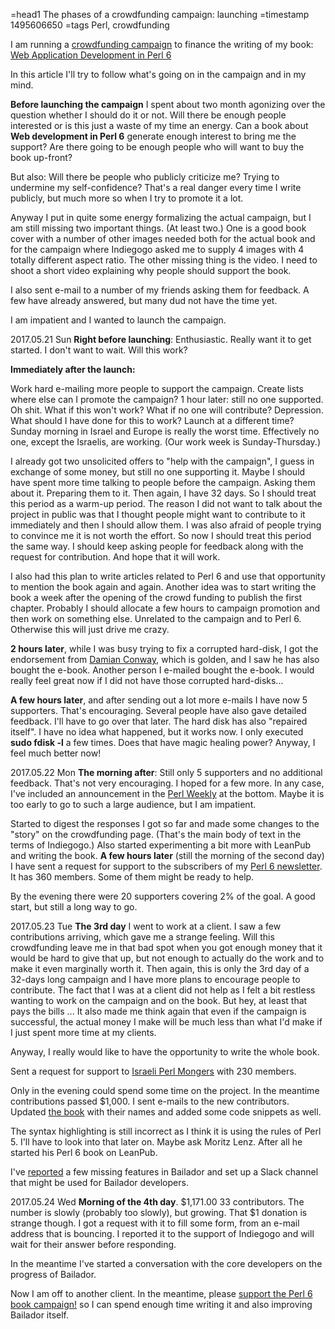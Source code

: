 =head1 The phases of a crowdfunding campaign: launching
=timestamp 1495606650
=tags Perl, crowdfunding



I am running a <a href="http://perl6maven.com/book">crowdfunding campaign</a> to finance the writing of my book:
<a href="https://leanpub.com/bailador">Web Application Development in Perl 6</a>

In this article I'll try to follow what's going on in the campaign and in my mind.



<b>Before launching the campaign</b> I spent about two month agonizing over the question whether I
should do it or not. Will there be enough people interested or is this just a waste of my time an energy.
Can a book about <b>Web development in Perl 6</b> generate enough interest to bring me the support?
Are there going to be enough people who will want to buy the book up-front?

But also: Will there be people who publicly criticize me? Trying to undermine my self-confidence?
That's a real danger every time I write publicly, but much more so when I try to promote it a lot.

Anyway I put in quite some energy formalizing the actual campaign, but I am still missing two important
things. (At least two.) One is a good book cover with a number of other images needed both for the actual book
and for the campaign where Indiegogo asked me to supply 4 images with 4 totally different aspect ratio.
The other missing thing is the video. I need to shoot a short video explaining why people should support the book.

I also sent e-mail to a number of my friends asking them for feedback. A few have already answered,
but many dud not have the time yet.

I am impatient and I wanted to launch the campaign.

2017.05.21 Sun <b>Right before launching</b>: Enthusiastic. Really want it to get started. I don't want to wait. Will this work?

<b>Immediately after the launch:</b>

Work hard e-mailing more people to support the campaign. Create lists where else can I promote the campaign?
1 hour later: still no one supported. Oh shit. What if this won't work? What if no one will contribute?
Depression. What should I have done for this to work? Launch at a different time?
Sunday morning in Israel and Europe is really the worst time.
Effectively no one, except the Israelis, are working. (Our work week is Sunday-Thursday.)

I already got two unsolicited offers to "help with the campaign", I guess in exchange of some money, but still no one
supporting it. Maybe I should have spent more time talking to people before the campaign. Asking them about it. Preparing them to it.
Then again, I have 32 days. So I should treat this period as a warm-up period.
The reason I did not want to talk about the project in public was that I thought people might want to contribute to it
immediately and then I should allow them. I was also afraid of people trying to convince me it is not worth the effort.
So now I should treat this period the same way. I should keep asking people for feedback along with the request
for contribution. And hope that it will work.

I also had this plan to write articles related to Perl 6 and use that opportunity to mention the book again and again.
Another idea was to start writing the book a week after the opening of the crowd funding to publish the first chapter.
Probably I should allocate a few hours to campaign promotion and then work on something else. Unrelated to the campaign
and to Perl 6. Otherwise this will just drive me crazy.

<b>2 hours later</b>, while I was busy trying to fix a corrupted hard-disk, I got the endorsement from
<a href="http://damian.conway.org/">Damian Conway</a>, which is golden, and I saw he has also bought the e-book.
Another person I e-mailed bought the e-book. I would really feel great now if I did not have those corrupted hard-disks...

<b>A few hours later</b>, and after sending out a lot more e-mails I have now 5 supporters. That's encouraging.
Several people have also gave detailed feedback. I'll have to go over that later.
The hard disk has also "repaired itself". I have no idea what happened, but it works now.
I only executed <b>sudo fdisk -l</b> a few times. Does that have magic healing power? Anyway, I feel much better now!

2017.05.22 Mon <b>The morning after</b>: Still only 5 supporters and no additional feedback. That's not very encouraging.
I hoped for a few more. In any case, I've included an announcement in the <a href="http://perlweekly.com/archive/304.html">Perl Weekly</a> at the bottom.
Maybe it is too early to go to such a large audience, but I am impatient.
   
Started to digest the responses I got so far and made some changes to the "story" on the crowdfunding page. (That's the main body of text in the terms of Indiegogo.)
Also started experimenting a bit more with LeanPub and writing the book.
<b>A few hours later</b> (still the morning of the second day) I have sent a request for support to the subscribers of my <a href="http://perl6maven.com/perl6-tricks-and-treats-newsletter">Perl 6 newsletter</a>. It has 360 members. Some of them might be ready to help.

By the evening there were 20 supporters covering 2% of the goal. A good start, but still a long way to go.

2017.05.23 Tue <b>The 3rd day</b> I went to work at a client. I saw a few contributions arriving, which gave me a strange feeling.
Will this crowdfunding leave me in that bad spot when you got enough money that it would be hard to give that up, but not enough
to actually do the work and to make it even marginally worth it. Then again, this is only the 3rd day of a 32-days long campaign
and I have more plans to encourage people to contribute. The fact that I was at a client did not help as I felt a bit restless
wanting to work on the campaign and on the book. But hey, at least that pays the bills ...
It also made me think again that even if the campaign is successful, the actual money I make will be much less than what I'd
make if I just spent more time at my clients.

Anyway, I really would like to have the opportunity to write the whole book.

Sent a request for support to <a href="http://perl.org.il/">Israeli Perl Mongers</a> with 230 members.

Only in the evening could spend some time on the project. In the meantime contributions passed $1,000.
I sent e-mails to the new contributors. Updated <a href="https://leanpub.com/bailador">the book</a> with their names
and added some code snippets as well.

The syntax highlighting is still incorrect as I think it is using the rules of Perl 5. I'll have to look into that later on.
Maybe ask Moritz Lenz. After all he started his Perl 6 book on LeanPub.

I've <a href="https://github.com/ufobat/Bailador/issues">reported</a> a few missing features in Bailador and set up a Slack channel
that might be used for Bailador developers.

2017.05.24 Wed <b>Morning of the 4th day</b>. $1,171.00 33 contributors. The number is slowly (probably too slowly), but growing.
That $1 donation is strange though. I got a request with it to fill some form, from an e-mail address that is bouncing.
I reported it to the support of Indiegogo and will wait for their answer before responding.

In the meantime I've started a conversation with the core developers on the progress of Bailador.

Now I am off to another client. In the meantime, please <a href="http://perl6maven.com/book">support the Perl 6 book campaign!</a>
so I can spend enough time writing it and also improving Bailador itself.

